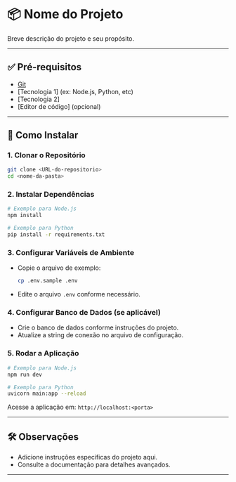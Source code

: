 # 📦 Nome do Projeto

Breve descrição do projeto e seu propósito.

---

## ✅ Pré-requisitos

- [Git](https://git-scm.com/downloads)
- [Tecnologia 1] (ex: Node.js, Python, etc)
- [Tecnologia 2]
- [Editor de código] (opcional)

---

## 🚀 Como Instalar

### 1. Clonar o Repositório

```bash
git clone <URL-do-repositorio>
cd <nome-da-pasta>
```

### 2. Instalar Dependências

```bash
# Exemplo para Node.js
npm install

# Exemplo para Python
pip install -r requirements.txt
```

### 3. Configurar Variáveis de Ambiente

- Copie o arquivo de exemplo:
  ```bash
  cp .env.sample .env
  ```
- Edite o arquivo `.env` conforme necessário.

### 4. Configurar Banco de Dados (se aplicável)

- Crie o banco de dados conforme instruções do projeto.
- Atualize a string de conexão no arquivo de configuração.

### 5. Rodar a Aplicação

```bash
# Exemplo para Node.js
npm run dev

# Exemplo para Python
uvicorn main:app --reload
```

Acesse a aplicação em: `http://localhost:<porta>`

---

## 🛠️ Observações

- Adicione instruções específicas do projeto aqui.
- Consulte a documentação para detalhes avançados.

---
